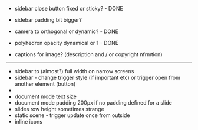 - sidebar close button fixed or sticky? - DONE

- sidebar padding bit bigger?

- camera to orthogonal or dynamic? - DONE
- polyhedron opacity dynamical or 1 - DONE

- captions for image? (description and / or copyright nfrmtion)

---

- sidebar to (almost?) full width on narrow screens
- sidebar - change trigger style (if important etc) or trigger open from another element (button)
- 
- document mode text size
- document mode padding 200px if no padding defined for a slide
- slides row height sometimes strange
- static scene - trigger update once from outside
- inline icons